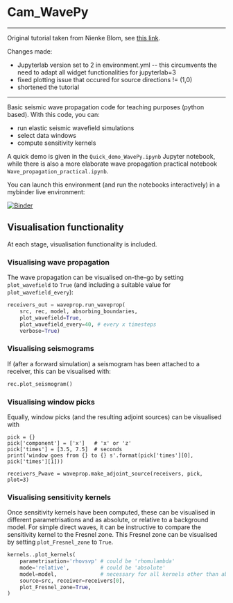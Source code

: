 # Cam_WavePy

--------------------------------

Original tutorial taken from Nienke Blom, see [this link](https://github.com/Phlos/WavePy).

Changes made:
- Jupyterlab version set to 2 in environment.yml -- this circumvents the need to adapt all widget functionalities for jupyterlab=3
- fixed plotting issue that occured for source directions != (1,0)
- shortened the tutorial 
--------------------------------

Basic seismic wave propagation code for teaching purposes (python based). With this code, you can:

* run elastic seismic wavefield simulations
* select data windows
* compute sensitivity kernels

A quick demo is given in the `Quick_demo_WavePy.ipynb` Jupyter notebook, while there is also a more elaborate wave propagation practical notebook `Wave_propagation_practical.ipynb`. 

You can launch this environment (and run the notebooks interactively) in a mybinder live environment:

[![Binder](https://gesis.mybinder.org/badge_logo.svg)](https://mybinder.org/v2/gh/deborahwehner/Cam_WavePy/HEAD)

## Visualisation functionality
At each stage, visualisation functionality is included. 

### Visualising wave propagation
The wave propagation can be visualised on-the-go by setting `plot_wavefield` to `True` (and including a suitable value for `plot_wavefield_every`):
```python
receivers_out = waveprop.run_waveprop(
    src, rec, model, absorbing_boundaries, 
    plot_wavefield=True, 
    plot_wavefield_every=40, # every x timesteps
    verbose=True)
```

### Visualising seismograms
If (after a forward simulation) a seismogram has been attached to a receiver, this can be visualised with:
```python
rec.plot_seismogram()
```

### Visualising window picks
Equally, window picks (and the resulting adjoint sources) can be visualised with
```pytho
pick = {}
pick['component'] = ['x']   # 'x' or 'z'
pick['times'] = [3.5, 7.5]  # seconds
print('window goes from {} to {} s'.format(pick['times'][0], pick['times'][1]))

receivers_Pwave = waveprop.make_adjoint_source(receivers, pick, plot=3)
```

### Visualising sensitivity kernels
Once sensitivity kernels have been computed, these can be visualised in different parametrisations and as absolute, or relative to a background model. For simple direct waves, it can be instructive to compare the sensitivity kernel to the Fresnel zone. This Fresnel zone can be visualised by setting `plot_Fresnel_zone` to `True`.
```python
kernels..plot_kernels(
    parametrisation='rhovsvp' # could be 'rhomulambda'
    mode='relative',          # could be 'absolute'
    model=model,              # necessary for all kernels other than absolute rhomulambda
    source=src, receiver=receivers[0], 
    plot_Fresnel_zone=True,
)
